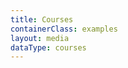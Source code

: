 ```yaml
---
title: Courses
containerClass: examples
layout: media
dataType: courses
---
```


<!--
  If you're looking to add content to our Courses page,
  Go to ../source/_data/courses.yml and add your course.
  See media.swig file that renders courses.yml into HTML markup
-->
